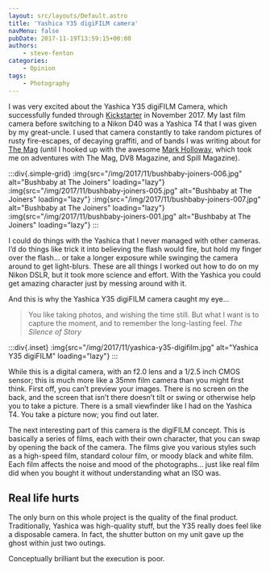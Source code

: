 ```yaml
---
layout: src/layouts/Default.astro
title: 'Yashica Y35 digiFILM camera'
navMenu: false
pubDate: 2017-11-19T13:59:15+00:00
authors:
    - steve-fenton
categories:
    - Opinion
tags:
    - Photography
---
```


I was very excited about the Yashica Y35 digiFILM Camera, which successfully funded through [Kickstarter](https://www.kickstarter.com/projects/1940283777/expect-the-unexpected-digifilmtm-camera-by-yashica) in November 2017. My last film camera before switching to a Nikon D40 was a Yashica T4 that I was given by my great-uncle. I used that camera constantly to take random pictures of rusty fire-escapes, of decaying graffiti, and of bands I was writing about for [The Mag](https://en.wikipedia.org/wiki/The_Mag_(music_magazine)) (until I hooked up with the awesome [Mark Holloway](http://www.hollowayphotography.co.uk/), which took me on adventures with The Mag, DV8 Magazine, and Spill Magazine).

:::div{.simple-grid}
:img{src="/img/2017/11/bushbaby-joiners-006.jpg" alt="Bushbaby at The Joiners" loading="lazy"}
:img{src="/img/2017/11/bushbaby-joiners-005.jpg" alt="Bushbaby at The Joiners" loading="lazy"}
:img{src="/img/2017/11/bushbaby-joiners-007.jpg" alt="Bushbaby at The Joiners" loading="lazy"}
:img{src="/img/2017/11/bushbaby-joiners-001.jpg" alt="Bushbaby at The Joiners" loading="lazy"}
:::

I could do things with the Yashica that I never managed with other cameras. I’d do things like trick it into believing the flash would fire, but hold my finger over the flash… or take a longer exposure while swinging the camera around to get light-blurs. These are all things I worked out how to do on my Nikon DSLR, but it took more science and effort. With the Yashica you could get amazing character just by messing around with it.

And this is why the Yashica Y35 digiFILM camera caught my eye…

> You like taking photos, and wishing the time still. But what I want is to capture the moment, and to remember the long-lasting feel. <cite>The Silence of Story</cite>

:::div{.inset}
:img{src="/img/2017/11/yashica-y35-digifilm.jpg" alt="Yashica Y35 digiFILM" loading="lazy"}
:::

While this is a digital camera, with an f2.0 lens and a 1/2.5 inch CMOS sensor; this is much more like a 35mm film camera than you might first think. First off, you can’t preview your images. There is no screen on the back, and the screen that isn’t there doesn’t tilt or swing or otherwise help you to take a picture. There is a small viewfinder like I had on the Yashica T4. You take a picture now; you find out later.

The next interesting part of this camera is the digiFILM concept. This is basically a series of films, each with their own character, that you can swap by opening the back of the camera. The films give you various styles such as a high-speed film, standard colour film, or moody black and white film. Each film affects the noise and mood of the photographs… just like real film did when you bought it without understanding what an ISO was.

## Real life hurts

The only burn on this whole project is the quality of the final product. Traditionally, Yashica was high-quality stuff, but the Y35 really does feel like a disposable camera. In fact, the shutter button on my unit gave up the ghost within just two outings.

Conceptually brilliant but the execution is poor.